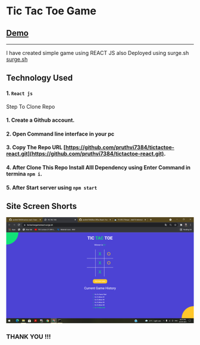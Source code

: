 # Tic Tac Toe Game
## [Demo](https://tectactoegamereact.surge.sh/)
--------

I have created simple game using REACT JS also Deployed using surge.sh [surge.sh](https://surge.sh/)
## Technology Used

#### 1. `React js`


Step To Clone Repo

#### 1. Create a Github account.
#### 2. Open Command line interface in your pc
#### 3. Copy The Repo URL [https://github.com/pruthvi7384/tictactoe-react.git](https://github.com/pruthvi7384/tictactoe-react.git).
#### 4. After Clone This Repo Install Alll Dependency using Enter Command in termina `npm i`.
#### 5. After Start server using  `npm start`

Site Screen Shorts 
-----

<img src="https://github.com/pruthvi7384/tictactoe-react/blob/master/img.png">


### THANK YOU !!!
